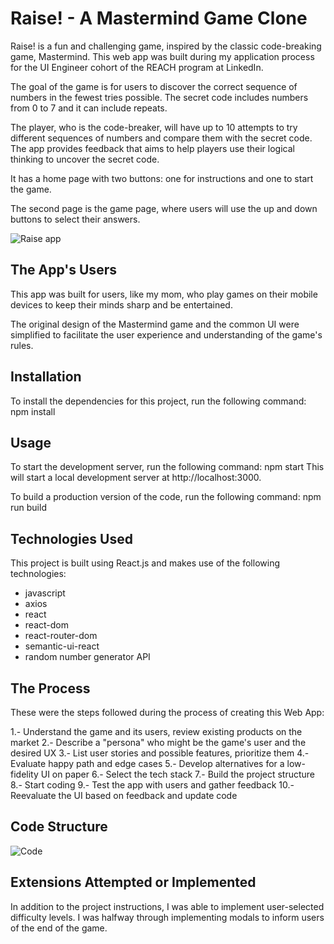 # Raise! - A Mastermind Game Clone

Raise! is a fun and challenging game, inspired by the classic code-breaking game, Mastermind. This web app was built during my application process for the UI Engineer cohort of the REACH program at LinkedIn.

The goal of the game is for users to discover the correct sequence of numbers in the fewest tries possible. The secret code includes numbers from 0 to 7 and it can include repeats.

The player, who is the code-breaker, will have up to 10 attempts to try different sequences of numbers and compare them with the secret code. The app provides feedback that aims to help players use their logical thinking to uncover the secret code.

It has a home page with two buttons: one for instructions and one to start the game.

The second page is the game page, where users will use the up and down buttons to select their answers.

![Raise app](https://user-images.githubusercontent.com/69801600/213645990-dc1569db-ad42-4a7b-bcb5-cb94745c64ae.png)

## The App's Users

This app was built for users, like my mom, who play games on their mobile devices to keep their minds sharp and be entertained.

The original design of the Mastermind game and the common UI were simplified to facilitate the user experience and understanding of the game's rules.

## Installation

To install the dependencies for this project, run the following command:
npm install

## Usage

To start the development server, run the following command:
npm start
This will start a local development server at http://localhost:3000.

To build a production version of the code, run the following command:
npm run build

## Technologies Used

This project is built using React.js and makes use of the following technologies:

- javascript
- axios
- react
- react-dom
- react-router-dom
- semantic-ui-react
- random number generator API

## The Process

These were the steps followed during the process of creating this Web App:

1.- Understand the game and its users, review existing products on the market
2.- Describe a "persona" who might be the game's user and the desired UX
3.- List user stories and possible features, prioritize them
4.- Evaluate happy path and edge cases
5.- Develop alternatives for a low-fidelity UI on paper
6.- Select the tech stack
7.- Build the project structure
8.- Start coding
9.- Test the app with users and gather feedback
10.- Reevaluate the UI based on feedback and update code

## Code Structure

![Code](https://user-images.githubusercontent.com/69801600/213649149-3a4e809f-5e3c-42d6-9c86-f874fed7e46a.png)

## Extensions Attempted or Implemented

In addition to the project instructions, I was able to implement user-selected difficulty levels. I was halfway through implementing modals to inform users of the end of the game.
